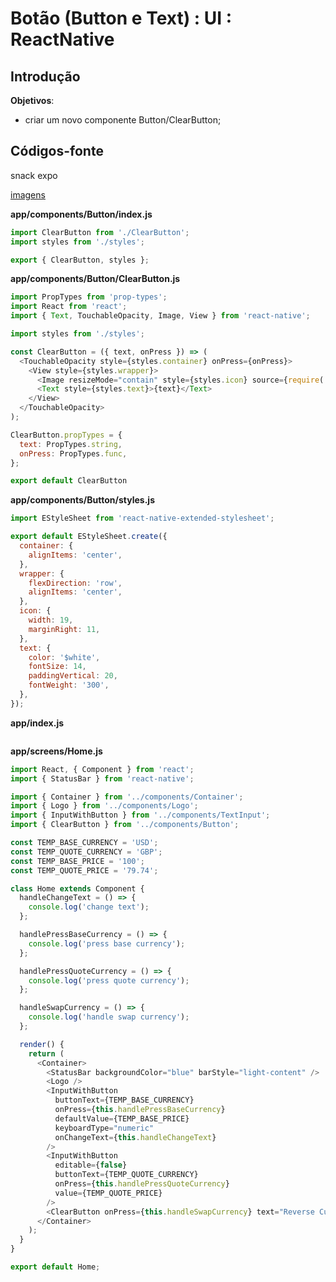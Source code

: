# [](#header-1) Botão (Button e Text) : UI : ReactNative


## [](#header-2) Introdução

**Objetivos**:
- criar um novo componente Button/ClearButton;

## [](#header-2) Códigos-fonte

snack expo

[imagens](https://www.filepicker.io/api/file/S2JgcFzJSDyItFfv3sSi)

**app/components/Button/index.js**
```javascript
import ClearButton from './ClearButton';
import styles from './styles';

export { ClearButton, styles };
```

**app/components/Button/ClearButton.js**
```javascript
import PropTypes from 'prop-types';
import React from 'react';
import { Text, TouchableOpacity, Image, View } from 'react-native';

import styles from './styles';

const ClearButton = ({ text, onPress }) => (
  <TouchableOpacity style={styles.container} onPress={onPress}>
    <View style={styles.wrapper}>
      <Image resizeMode="contain" style={styles.icon} source={require('./images/icon.png')} />
      <Text style={styles.text}>{text}</Text>
    </View>
  </TouchableOpacity>
);

ClearButton.propTypes = {
  text: PropTypes.string,
  onPress: PropTypes.func,
};

export default ClearButton
```


**app/components/Button/styles.js**
```javascript
import EStyleSheet from 'react-native-extended-stylesheet';

export default EStyleSheet.create({
  container: {
    alignItems: 'center',
  },
  wrapper: {
    flexDirection: 'row',
    alignItems: 'center',
  },
  icon: {
    width: 19,
    marginRight: 11,
  },
  text: {
    color: '$white',
    fontSize: 14,
    paddingVertical: 20,
    fontWeight: '300',
  },
});
```

**app/index.js**
```javascript
```

**app/screens/Home.js**
```javascript
import React, { Component } from 'react';
import { StatusBar } from 'react-native';

import { Container } from '../components/Container';
import { Logo } from '../components/Logo';
import { InputWithButton } from '../components/TextInput';
import { ClearButton } from '../components/Button';

const TEMP_BASE_CURRENCY = 'USD';
const TEMP_QUOTE_CURRENCY = 'GBP';
const TEMP_BASE_PRICE = '100';
const TEMP_QUOTE_PRICE = '79.74';

class Home extends Component {
  handleChangeText = () => {
    console.log('change text');
  };

  handlePressBaseCurrency = () => {
    console.log('press base currency');
  };

  handlePressQuoteCurrency = () => {
    console.log('press quote currency');
  };

  handleSwapCurrency = () => {
    console.log('handle swap currency');
  };

  render() {
    return (
      <Container>
        <StatusBar backgroundColor="blue" barStyle="light-content" />
        <Logo />
        <InputWithButton
          buttonText={TEMP_BASE_CURRENCY}
          onPress={this.handlePressBaseCurrency}
          defaultValue={TEMP_BASE_PRICE}
          keyboardType="numeric"
          onChangeText={this.handleChangeText}
        />
        <InputWithButton
          editable={false}
          buttonText={TEMP_QUOTE_CURRENCY}
          onPress={this.handlePressQuoteCurrency}
          value={TEMP_QUOTE_PRICE}
        />
        <ClearButton onPress={this.handleSwapCurrency} text="Reverse Currencies" />
      </Container>
    );
  }
}

export default Home;
```

